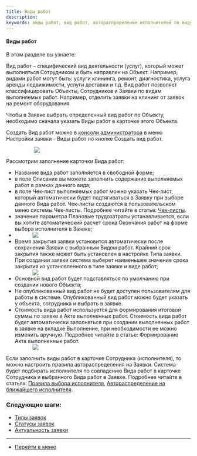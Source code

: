 ```yaml
---
title: Виды работ
description:
keywords: виды работ, вид работ, автораспределение исполнителей по виду работ, автоназначение по виду работ, вид работ в заявке, hubex, хабекс, хубекс, хабикс
---
```

#### Виды работ
В этом разделе вы узнаете:
<html>
<meta charset="utf-8">

</html>

<body>

<p>Вид работ – специфический вид деятельности (услуг), который может выполняться Сотрудником и быть направлен на Объект.
    Например, видами работ могут быть: услуги клининга, ремонт, диагностика, услуга аренды недвижимости, услуги доставки
    и т.д. Вид работ позволяет классифицировать Объекты, Сотрудников и Заявки по видам выполняемых работ. Например,
    отделить
    заявки на клининг от заявок на ремонт оборудования.</p>

<p> Чтобы в Заявке выбрать определенный вид работ по Объекту, необходимо сначала указать Виды работ в карточке этого
    Объекта.</p>
<p>Создать Вид работ можно в <a href="https://wiki.hubex.ru/docs/FAQ/RU/admin/HowToEnterTheAdmin.html">консоли
    администратора</a> в меню Настройки заявки - Виды работ по кнопке Создать вид работ.</p>


<div>
    <img style="margin: 0 auto; display: block; max-width: 70%;"
         src="/attachments/images/FAQ/USER/WorkType/WorkType.jpg"/>
</div>

<p>Рассмотрим заполнение карточки Вида работ:</p>

<ul>
    <li>Название вида работ заполняется в свободной форме;</li>
    <li>в поле Описание вы можете заполнить содержание выполняемых работ в рамках данного вида;</li>
    <li>в поле Чек-лист выполняемых работ можно указать Чек-лист, который автоматически будет подтягиваться в Заявку при
        выборе данного Вида работ. Чек-листы создаются в пользовательском меню системы Чек-листы. Подробнее читайте в
        статье: <a href="https://wiki.hubex.ru/docs/FAQ/RU/user/Checklists.html">Чек-листы</a>.
    </li>
    <li>значение параметра Плановые трудозатраты устанавливается, если вы хотите автоматический расчет срока Окончания
        работ на форме выбора исполнителя в Заявке;
    <li>
        <div>
            <img style="margin: 0 auto; display: block; max-width: 80%;"
                 src="/attachments/images/FAQ/USER/WorkType/Engineer.jpg"/>
        </div>
    <li>Время закрытия заявки установится автоматически после сохранения Заявки с выбранным Видом работ. Крайний срок
        закрытия также может быть установлен в настройке Типа заявки.
        При создании заявки система выберет наименьшее значение срока закрытия из установленного в типе заявке и виде
        работ;
    </li>
    <div>
        <img style="margin: 0 auto; display: block; max-width: 80%;"
             src="/attachments/images/FAQ/USER/WorkType/Ticket.jpg"/>
    </div>
    <li>Основной вид работ будет подставляться по умолчанию при создании нового Объекта;</li>
    <li>Не опубликованный вид работ не будет доступен пользователям для работы в системе. Опубликованный вид работ можно
        будет указать у объекта, сотрудника и выбрать в заявке.
    </li>
    <li>Стоимость вида работ используется для формирования итоговой суммы по заявке в Акте выполненных работ.
        Стоимость вида работ будет автоматически заполняться при создании выполненных работ в заявке на вкладке
        Выполнение, при необходимости ее можно изменить вручную.
        Подробнее читайте в статье: Формирование Акта выполненных работ.
    </li>
    <div>
        <img style="margin: 0 auto; display: block; max-width: 80%;"
             src="/attachments/images/FAQ/USER/WorkType/Works.jpg"/>
    </div>
</ul>

<p>Если заполнить виды работ в карточке Сотрудника (исполнителя), то можно настроить правила автораспределения на
    Заявки. Система будет подбирать исполнителя по совпадению Вида работ в карточке Сотрудника и выбранного Вида работ в
    Заявке.
    Подробнее читайте в статьях: <a href="https://wiki.hubex.ru/docs/FAQ/RU/admin/RulesOfChoice.html">Правила выбора
        исполнителя</a>, <a href="https://wiki.hubex.ru/docs/FAQ/RU/user/RulesOfChoiceGEO.html">Автораспределение на
        ближайшего исполнителя</a>.
</p>


</body>

### Следующие шаги:
- [Типы заявок](./TicketType.md)
- [Статусы заявок](./StatusType.md)
- [Актуальность заявки](./Actuality.md)


____
- [Перейти в меню](http://wiki.hubex.ru)
